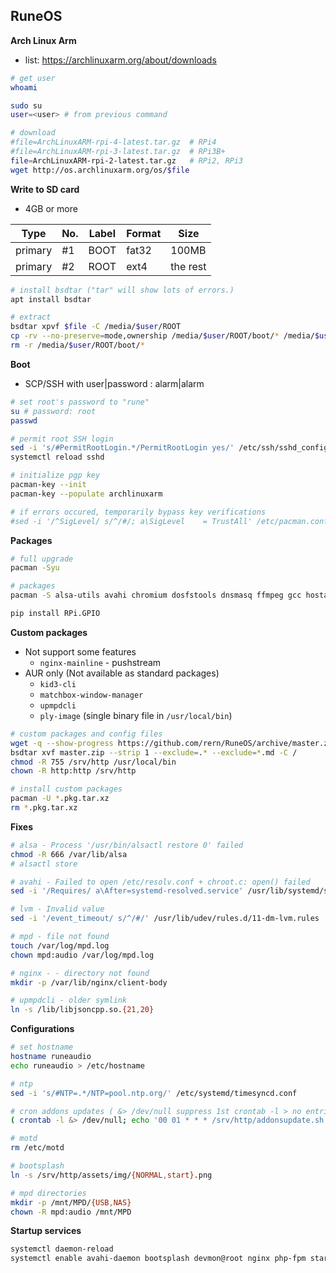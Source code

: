 RuneOS
---

**Arch Linux Arm**
- list: https://archlinuxarm.org/about/downloads
```sh
# get user
whoami

sudo su
user=<user> # from previous command

# download
#file=ArchLinuxARM-rpi-4-latest.tar.gz  # RPi4
#file=ArchLinuxARM-rpi-3-latest.tar.gz  # RPi3B+
file=ArchLinuxARM-rpi-2-latest.tar.gz   # RPi2, RPi3
wget http://os.archlinuxarm.org/os/$file
```

**Write to SD card**
- 4GB or more

| Type    | No. | Label | Format | Size     |
|---------|-----|-------|--------|----------|
| primary | #1  | BOOT  | fat32  | 100MB    |
| primary | #2  | ROOT  | ext4   | the rest |

```sh
# install bsdtar ("tar" will show lots of errors.)
apt install bsdtar

# extract
bsdtar xpvf $file -C /media/$user/ROOT
cp -rv --no-preserve=mode,ownership /media/$user/ROOT/boot/* /media/$user/BOOT
rm -r /media/$user/ROOT/boot/*
```

**Boot**
- SCP/SSH with user|password : alarm|alarm
```sh
# set root's password to "rune"
su # password: root
passwd

# permit root SSH login
sed -i 's/#PermitRootLogin.*/PermitRootLogin yes/' /etc/ssh/sshd_config
systemctl reload sshd

# initialize pgp key
pacman-key --init
pacman-key --populate archlinuxarm

# if errors occured, temporarily bypass key verifications
#sed -i '/^SigLevel/ s/^/#/; a\SigLevel    = TrustAll' /etc/pacman.conf
```

**Packages**
```sh
# full upgrade
pacman -Syu

# packages
pacman -S alsa-utils avahi chromium dosfstools dnsmasq ffmpeg gcc hostapd ifplugd mpd mpc nfs-utils parted php-fpm python python-pip samba shairport-sync sudo udevil wget xirg-server xorg-xinit xf86-video-fbdev xf86-video-vesa

pip install RPi.GPIO
```

**Custom packages**
- Not support some features
	- `nginx-mainline` - pushstream
- AUR only (Not available as standard packages)
	- `kid3-cli`
	- `matchbox-window-manager`
	- `upmpdcli`
	- `ply-image` (single binary file in `/usr/local/bin`)
```sh
# custom packages and config files
wget -q --show-progress https://github.com/rern/RuneOS/archive/master.zip
bsdtar xvf master.zip --strip 1 --exclude=.* --exclude=*.md -C /
chmod -R 755 /srv/http /usr/local/bin
chown -R http:http /srv/http

# install custom packages
pacman -U *.pkg.tar.xz
rm *.pkg.tar.xz
```

**Fixes**
```sh
# alsa - Process '/usr/bin/alsactl restore 0' failed
chmod -R 666 /var/lib/alsa
# alsactl store

# avahi - Failed to open /etc/resolv.conf + chroot.c: open() failed
sed -i '/Requires/ a\After=systemd-resolved.service' /usr/lib/systemd/system/avahi-daemon.service

# lvm - Invalid value
sed -i '/event_timeout/ s/^/#/' /usr/lib/udev/rules.d/11-dm-lvm.rules

# mpd - file not found
touch /var/log/mpd.log
chown mpd:audio /var/log/mpd.log

# nginx - - directory not found
mkdir -p /var/lib/nginx/client-body

# upmpdcli - older symlink
ln -s /lib/libjsoncpp.so.{21,20}
```

**Configurations**
```sh
# set hostname
hostname runeaudio
echo runeaudio > /etc/hostname

# ntp
sed -i 's/#NTP=.*/NTP=pool.ntp.org/' /etc/systemd/timesyncd.conf

# cron addons updates ( &> /dev/null suppress 1st crontab -l > no entries yet )
( crontab -l &> /dev/null; echo '00 01 * * * /srv/http/addonsupdate.sh &' ) | crontab -

# motd
rm /etc/motd

# bootsplash
ln -s /srv/http/assets/img/{NORMAL,start}.png

# mpd directories
mkdir -p /mnt/MPD/{USB,NAS}
chown -R mpd:audio /mnt/MPD
```

**Startup services**
```sh
systemctl daemon-reload
systemctl enable avahi-daemon bootsplash devmon@root nginx php-fpm startup
```

